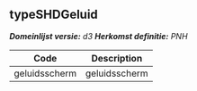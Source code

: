 ## typeSHDGeluid

*__Domeinlijst versie:__ d3*
*__Herkomst definitie:__ PNH*

|__Code__ |__Description__	|
|	---	|	---	|
| geluidsscherm | geluidsscherm |
